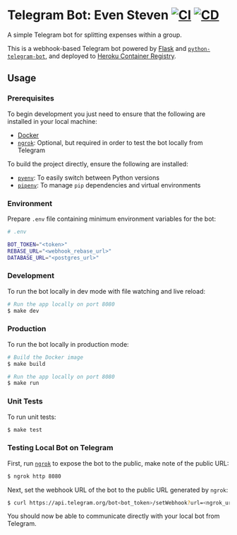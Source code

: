 # Telegram Bot: Even Steven [![CI](https://github.com/andrewscwei/telegram-bot-even-steven/workflows/CI/badge.svg)](https://github.com/andrewscwei/telegram-bot-even-steven/actions/workflows/ci.yml) [![CD](https://github.com/andrewscwei/telegram-bot-even-steven/workflows/CD/badge.svg)](https://github.com/andrewscwei/telegram-bot-even-steven/actions/workflows/cd.yml)

A simple Telegram bot for splitting expenses within a group.

This is a webhook-based Telegram bot powered by [Flask](https://flask.palletsprojects.com) and [`python-telegram-bot`](https://github.com/python-telegram-bot/python-telegram-bot), and deployed to [Heroku Container Registry](https://www.heroku.com/deploy-with-docker).

## Usage

### Prerequisites

To begin development you just need to ensure that the following are installed in your local machine:
- [Docker](https://www.docker.com/)
- [`ngrok`](https://ngrok.com/download): Optional, but required in order to test the bot locally from Telegram

To build the project directly, ensure the following are installed:
- [`pyenv`](https://github.com/pyenv/pyenv): To easily switch between Python versions
- [`pipenv`](https://pipenv.pypa.io/en/latest/): To manage `pip` dependencies and virtual environments

### Environment

Prepare `.env` file containing minimum environment variables for the bot:

```sh
# .env

BOT_TOKEN="<token>"
REBASE_URL="<webhook_rebase_url>"
DATABASE_URL="<postgres_url>"
```

### Development

To run the bot locally in dev mode with file watching and live reload:

```sh
# Run the app locally on port 8080
$ make dev
```

### Production

To run the bot locally in production mode:

```sh
# Build the Docker image
$ make build

# Run the app locally on port 8080
$ make run
```

### Unit Tests

To run unit tests:

```sh
$ make test
```

### Testing Local Bot on Telegram

First, run [`ngrok`](https://ngrok.com/download) to expose the bot to the public, make note of the public URL:

```sh
$ ngrok http 8080
```

Next, set the webhook URL of the bot to the public URL generated by `ngrok`:

```sh
$ curl https://api.telegram.org/bot<bot_token>/setWebhook?url=<ngrok_url>
```

You should now be able to communicate directly with your local bot from Telegram.
